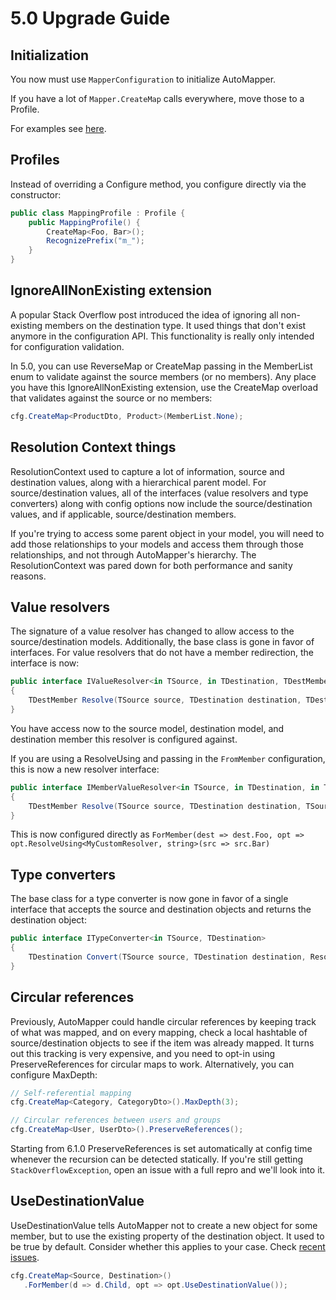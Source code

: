 # 5.0 Upgrade Guide

## Initialization

You now must use `MapperConfiguration` to initialize AutoMapper.

If you have a lot of `Mapper.CreateMap` calls everywhere, move those to a Profile.

For examples see [here](Setup.html).

## Profiles

Instead of overriding a Configure method, you configure directly via the constructor:

```c#
public class MappingProfile : Profile {
    public MappingProfile() {
        CreateMap<Foo, Bar>();
        RecognizePrefix("m_");
    }
}
```

## IgnoreAllNonExisting extension

A popular Stack Overflow post introduced the idea of ignoring all non-existing members on the destination type. It used things that don't exist anymore in the configuration API. This functionality is really only intended for configuration validation.

In 5.0, you can use ReverseMap or CreateMap passing in the MemberList enum to validate against the source members (or no members). Any place you have this IgnoreAllNonExisting extension, use the CreateMap overload that validates against the source or no members:

```c#
cfg.CreateMap<ProductDto, Product>(MemberList.None);
```

## Resolution Context things

ResolutionContext used to capture a lot of information, source and destination values, along with a hierarchical parent model. For source/destination values, all of the interfaces (value resolvers and type converters) along with config options now include the source/destination values, and if applicable, source/destination members.

If you're trying to access some parent object in your model, you will need to add those relationships to your models and access them through those relationships, and not through AutoMapper's hierarchy. The ResolutionContext was pared down for both performance and sanity reasons.

## Value resolvers

The signature of a value resolver has changed to allow access to the source/destination models. Additionally, the base class is gone in favor of interfaces. For value resolvers that do not have a member redirection, the interface is now:

```c#
public interface IValueResolver<in TSource, in TDestination, TDestMember>
{
    TDestMember Resolve(TSource source, TDestination destination, TDestMember destMember, ResolutionContext context);
}
```

You have access now to the source model, destination model, and destination member this resolver is configured against.

If you are using a ResolveUsing and passing in the `FromMember` configuration, this is now a new resolver interface:

```c#
public interface IMemberValueResolver<in TSource, in TDestination, in TSourceMember, TDestMember>
{
    TDestMember Resolve(TSource source, TDestination destination, TSourceMember sourceMember, TDestMember destMember, ResolutionContext context);
}
```

This is now configured directly as `ForMember(dest => dest.Foo, opt => opt.ResolveUsing<MyCustomResolver, string>(src => src.Bar)`

## Type converters

The base class for a type converter is now gone in favor of a single interface that accepts the source and destination objects and returns the destination object:

```c#
public interface ITypeConverter<in TSource, TDestination>
{
    TDestination Convert(TSource source, TDestination destination, ResolutionContext context);
}
```

## Circular references

Previously, AutoMapper could handle circular references by keeping track of what was mapped, and on every mapping, check a local hashtable of source/destination objects to see if the item was already mapped. It turns out this tracking is very expensive, and you need to opt-in using PreserveReferences for circular maps to work. Alternatively, you can configure MaxDepth:

```c#
// Self-referential mapping
cfg.CreateMap<Category, CategoryDto>().MaxDepth(3);

// Circular references between users and groups
cfg.CreateMap<User, UserDto>().PreserveReferences();
```

Starting from 6.1.0 PreserveReferences is set automatically at config time whenever the recursion can be detected statically. If you're still getting `StackOverflowException`, open an issue with a full repro and we'll look into it.

## UseDestinationValue

UseDestinationValue tells AutoMapper not to create a new object for some member, but to use the existing property of the destination object. It used to be true by default. Consider whether this applies to your case. Check [recent issues](https://github.com/AutoMapper/AutoMapper/search?o=desc&q=UseDestinationValue&s=created&type=Issues&utf8=%E2%9C%93).

```c#
cfg.CreateMap<Source, Destination>()
   .ForMember(d => d.Child, opt => opt.UseDestinationValue());
```
